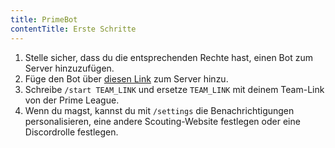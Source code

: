 ```yaml
---
title: PrimeBot
contentTitle: Erste Schritte
---
```


1. Stelle sicher, dass du die entsprechenden Rechte hast, einen Bot zum Server hinzuzufügen.
2. Füge den Bot über [diesen Link](https://discord.com/oauth2/authorize?client_id=739550721703280700) zum Server hinzu.
3. Schreibe `/start TEAM_LINK` und ersetze `TEAM_LINK` mit deinem Team-Link von der Prime League.
4. Wenn du magst, kannst du mit `/settings` die Benachrichtigungen personalisieren, eine andere Scouting-Website festlegen oder eine Discordrolle festlegen.
